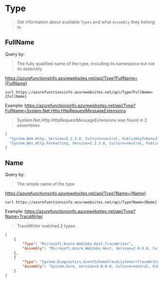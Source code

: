 # Type

> Get information about available `Types` and what `Assembly` they belong to

## FullName

Query by:

> The fully qualified name of the type, including its namespace but not its assembly

https://azurefunctionsinfo.azurewebsites.net/api/Type?FullName={FullName}

`curl https://azurefunctionsinfo.azurewebsites.net/api/Type?FullName={FullName}`

Example: https://azurefunctionsinfo.azurewebsites.net/api/Type?FullName=System.Net.Http.HttpRequestMessageExtensions

> System.Net.Http.HttpRequestMessageExtensions was found in 2 assemblies

```json
[
  "System.Web.Http, Version=5.2.3.0, Culture=neutral, PublicKeyToken=31bf3856ad364e35",
  "System.Net.Http.Formatting, Version=5.2.3.0, Culture=neutral, PublicKeyToken=31bf3856ad364e35"
]
```

## Name

Query by:

> The simple name of the type

https://azurefunctionsinfo.azurewebsites.net/api/Type?Name={Name}

`curl https://azurefunctionsinfo.azurewebsites.net/api/Type?Name={Name}`

Example: https://azurefunctionsinfo.azurewebsites.net/api/Type?Name=TraceWriter

> TraceWriter matched 2 types

```json
[
    {
        "Type": "Microsoft.Azure.WebJobs.Host.TraceWriter",
        "Assembly": "Microsoft.Azure.WebJobs.Host, Version=2.0.0.0, Culture=neutral, PublicKeyToken=31bf3856ad364e35"
    },
    {
        "Type": "System.Diagnostics.EventSchemaTraceListener+TraceWriter",
        "Assembly": "System.Core, Version=4.0.0.0, Culture=neutral, PublicKeyToken=b77a5c561934e089"
    }
]
```
